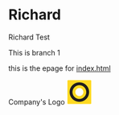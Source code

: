 Richard
=======

Richard Test

This is branch 1

this is the epage for [index.html](http://futurestar.github.io/richard/ "index.html")

Company's Logo ![Loweprofero](images/logo.png)